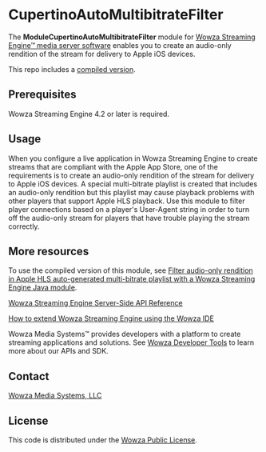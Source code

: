 # CupertinoAutoMultibitrateFilter
The **ModuleCupertinoAutoMultibitrateFilter** module for [Wowza Streaming Engine™ media server software](https://www.wowza.com/products/streaming-engine) enables you to create an audio-only rendition of the stream for delivery to Apple iOS devices.

This repo includes a [compiled version](/lib/wse-plugin-cupertinoautomultibitratefilter.jar).

## Prerequisites
Wowza Streaming Engine 4.2 or later is required.

## Usage
When you configure a live application in Wowza Streaming Engine to create streams that are compliant with the Apple App Store, one of the requirements is to create an audio-only rendition of the stream for delivery to Apple iOS devices. A special multi-bitrate playlist is created that includes an audio-only rendition but this playlist may cause playback problems with other players that support Apple HLS playback. Use this module to filter player connections based on a player's User-Agent string in order to turn off the audio-only stream for players that have trouble playing the stream correctly.


## More resources
To use the compiled version of this module, see [Filter audio-only rendition in Apple HLS auto-generated multi-bitrate playlist with a Wowza Streaming Engine Java module](https://www.wowza.com/docs/how-to-filter-audio-only-rendition-in-apple-hls-auto-generated-multi-bitrate-playlist-modulecupertinoautomultibitratefilter).

[Wowza Streaming Engine Server-Side API Reference](https://www.wowza.com/resources/serverapi/)

[How to extend Wowza Streaming Engine using the Wowza IDE](https://www.wowza.com/docs/how-to-extend-wowza-streaming-engine-using-the-wowza-ide)

Wowza Media Systems™ provides developers with a platform to create streaming applications and solutions. See [Wowza Developer Tools](https://www.wowza.com/developer) to learn more about our APIs and SDK.

## Contact
[Wowza Media Systems, LLC](https://www.wowza.com/contact)

## License
This code is distributed under the [Wowza Public License](https://github.com/WowzaMediaSystems/wse-plugin-cupertinoautomultibitratefilter/blob/master/LICENSE.txt).
